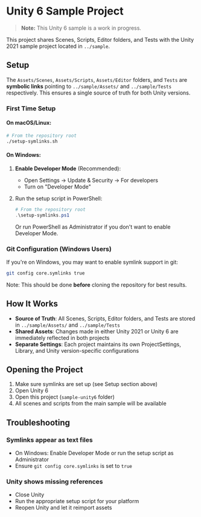 # Unity 6 Sample Project

> **Note:** This Unity 6 sample is a work in progress.

This project shares Scenes, Scripts, Editor folders, and Tests with the Unity 2021 sample project located in `../sample`.

## Setup

The `Assets/Scenes`, `Assets/Scripts`, `Assets/Editor` folders, and `Tests` are **symbolic links** pointing to `../sample/Assets/` and `../sample/Tests` respectively. This ensures a single source of truth for both Unity versions.

### First Time Setup

#### On macOS/Linux:
```bash
# From the repository root
./setup-symlinks.sh
```

#### On Windows:
1. **Enable Developer Mode** (Recommended):
   - Open Settings → Update & Security → For developers
   - Turn on "Developer Mode"

2. Run the setup script in PowerShell:
   ```powershell
   # From the repository root
   .\setup-symlinks.ps1
   ```

   Or run PowerShell as Administrator if you don't want to enable Developer Mode.

### Git Configuration (Windows Users)

If you're on Windows, you may want to enable symlink support in git:

```bash
git config core.symlinks true
```

Note: This should be done **before** cloning the repository for best results.

## How It Works

- **Source of Truth**: All Scenes, Scripts, Editor folders, and Tests are stored in `../sample/Assets/` and `../sample/Tests`
- **Shared Assets**: Changes made in either Unity 2021 or Unity 6 are immediately reflected in both projects
- **Separate Settings**: Each project maintains its own ProjectSettings, Library, and Unity version-specific configurations

## Opening the Project

1. Make sure symlinks are set up (see Setup section above)
2. Open Unity 6
3. Open this project (`sample-unity6` folder)
4. All scenes and scripts from the main sample will be available

## Troubleshooting

### Symlinks appear as text files
- On Windows: Enable Developer Mode or run the setup script as Administrator
- Ensure `git config core.symlinks` is set to `true`

### Unity shows missing references
- Close Unity
- Run the appropriate setup script for your platform
- Reopen Unity and let it reimport assets

